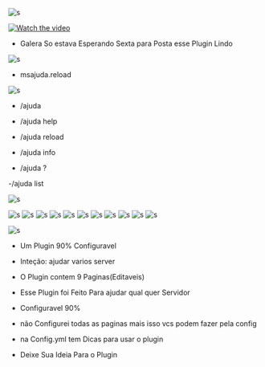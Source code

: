 ![s](https://i.imgur.com/HxlAKox.png)

[![Watch the video](https://img.youtube.com/vi/01BlSyom5lk/hqdefault.jpg)](https://youtu.be/01BlSyom5lk)


- Galera So estava Esperando Sexta para Posta esse Plugin Lindo 



![s](https://i.imgur.com/9zYjMm1.png)

- msajuda.reload






![s](https://i.imgur.com/JP0pNCU.png)

- /ajuda

- /ajuda help

- /ajuda reload

- /ajuda info

- /ajuda ?

-/ajuda list

![s](https://i.imgur.com/gxBlsIL.png)

![s](https://image.prntscr.com/image/Y6k5WmbcRim_WpUgl1iznQ.png)
![s](https://image.prntscr.com/image/mwFOG1rYRIaFoz6li_OG7g.png)
![s](https://image.prntscr.com/image/fHW43ArQQ3aZ4cIDGjb4Gg.png)
![s](https://image.prntscr.com/image/eUGxDJgHQketP_hlh6P-mg.png)
![s](https://image.prntscr.com/image/SoqHcCyIS12j6H7_vpWipg.png)
![s](https://image.prntscr.com/image/39BxzDJLTyGqW739PL3LtA.png)
![s](https://image.prntscr.com/image/RUHz29BvSk2Fv991HrlZTA.png)
![s](https://image.prntscr.com/image/SlOIqkhYR8a12cKzRWzrTg.png)
![s](https://image.prntscr.com/image/F9GQ_pHHQgy9P1Mu1WMt2g.png)
![s](https://image.prntscr.com/image/C8JtJeE5TcKU8VSbcHCiDA.png)
![s](https://image.prntscr.com/image/z8PHFJ1TT32lREtKer93gQ.png)



![s](https://i.imgur.com/cxmMA9P.png)

- Um Plugin 90% Configuravel

- Inteção: ajudar varios server

- O Plugin contem 9 Paginas(Editaveis)

- Esse Plugin foi Feito Para ajudar qual quer Servidor

- Configuravel 90%

- não Configurei todas as paginas mais isso vcs podem fazer pela config

- na Config.yml tem Dicas para usar o plugin

- Deixe Sua Ideia Para o Plugin
